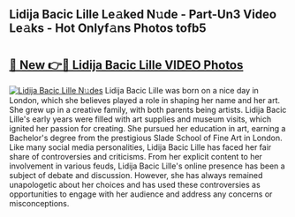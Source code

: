 ## Lidija Bacic Lille Le𝚊ked N𝚞de - Part-Un3 Video Le𝚊ks - Hot Onlyf𝚊ns Photos tofb5

# <h2><a href="http://ab2383.deff.icu/?id=Lidija+Bacic+Lille">🔗 New 👉🔴 Lidija Bacic Lille VIDEO Photos</a></h2>

[![Lidija Bacic Lille N𝚞des](https://i.imgur.com/rIISA9y.gif)](http://ab2383.deff.icu/?id=Lidija+Bacic+Lille)
Lidija Bacic Lille was born on a nice day in London, which she believes played a role in shaping her name and her art. She grew up in a creative family, with both parents being artists. Lidija Bacic Lille's early years were filled with art supplies and museum visits, which ignited her passion for creating. She pursued her education in art, earning a Bachelor's degree from the prestigious Slade School of Fine Art in London. Like many social media personalities, Lidija Bacic Lille has faced her fair share of controversies and criticisms. From her explicit content to her involvement in various feuds, Lidija Bacic Lille's online presence has been a subject of debate and discussion. However, she has always remained unapologetic about her choices and has used these controversies as opportunities to engage with her audience and address any concerns or misconceptions.
